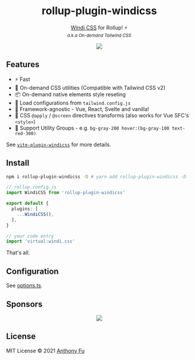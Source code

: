 <h1 align='center'>rollup-plugin-windicss</h1>

<p align='center'><a href="https://github.com/voorjaar/windicss">Windi CSS</a> for Rollup! ⚡️<br>
<sup><em>a.k.a On-demand Tailwind CSS</em></sup>
</p>

<p align='center'>
<a href='https://www.npmjs.com/package/rollup-plugin-windicss'>
<img src='https://img.shields.io/npm/v/rollup-plugin-windicss?color=0EA5E9&label='>
</a>
</p>

## Features

- ⚡️ Fast
- 🧩 On-demand CSS utilities (Compatible with Tailwind CSS v2)
- 📦 On-demand native elements style reseting
- 🍃 Load configurations from `tailwind.config.js`
- 🤝 Framework-agnostic - Vue, React, Svelte and vanilla!
- 📄 CSS `@apply` / `@screen` directives transforms (also works for Vue SFC's `<style>`)
- 🎳 Support Utility Groups - e.g. `bg-gray-200 hover:(bg-gray-100 text-red-300)`

See [`vite-plugin-windicss`](https://github.com/antfu/vite-plugin-windicss) for more details.

## Install

```bash
npm i rollup-plugin-windicss -D # yarn add rollup-plugin-windicss -D
```

```ts
// rollup.config.js
import WindiCSS from 'rollup-plugin-windicss'

export default {
  plugins: [
    ...WindiCSS(),
  ],
}
```

```ts
// your code entry
import 'virtual:windi.css'
```

That's all.

## Configuration

See [options.ts](https://github.com/windicss/vite-plugin-windicss/blob/main/packages/plugin-utils/src/options.ts).

## Sponsors

<p align="center">
  <a href="https://cdn.jsdelivr.net/gh/antfu/static/sponsors.svg">
    <img src='https://cdn.jsdelivr.net/gh/antfu/static/sponsors.svg'/>
  </a>
</p>

## License

MIT License © 2021 [Anthony Fu](https://github.com/antfu)
